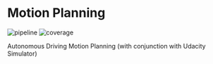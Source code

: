 # Motion Planning

![pipeline](https://gitlab.com/jinay1991/build-system/badges/master/pipeline.svg)
![coverage](https://gitlab.com/jinay1991/build-system/badges/master/coverage.svg)

Autonomous Driving Motion Planning (with conjunction with Udacity Simulator)
